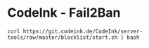 # CodeInk - Fail2Ban

`curl https://git.codeink.de/CodeInk/server-tools/raw/master/blocklist/start.sh | bash`